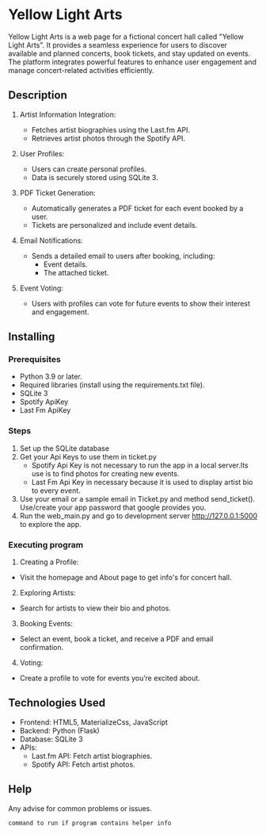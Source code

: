 # Yellow Light Arts

Yellow Light Arts is a web page for a fictional concert hall called "Yellow Light Arts".
It provides a seamless experience for users to discover available and planned concerts, 
book tickets, and stay updated on events. 
The platform integrates powerful features to enhance user engagement and
manage concert-related activities efficiently.

## Description

1. Artist Information Integration:

   * Fetches artist biographies using the Last.fm API.
   * Retrieves artist photos through the Spotify API.
   

2. User Profiles:

   * Users can create personal profiles.
   * Data is securely stored using SQLite 3.
   

3. PDF Ticket Generation:

    * Automatically generates a PDF ticket for each event booked by a user.
    * Tickets are personalized and include event details.

4. Email Notifications:

   * Sends a detailed email to users after booking, including:
     * Event details.
     * The attached ticket.

5. Event Voting:

     * Users with profiles can vote for future events to show their interest and engagement.





## Installing

### Prerequisites
   * Python 3.9 or later.
   * Required libraries (install using the requirements.txt file).
   * SQLite 3
   * Spotify ApiKey 
   * Last Fm ApiKey

### Steps




1. Set up the SQLite database
2. Get your Api Keys to use them in ticket.py
   * Spotify Api Key is not necessary to run the app
     in a local server.Its use is to find photos for 
     creating new events.
   * Last Fm Api Key in necessary because it is used 
     to display artist bio to every event.
3. Use your email or a sample email in Ticket.py and method send_ticket().
   Use/create your app password that google provides you.
4. Run the web_main.py and go to development server 
   http://127.0.0.1:5000 to explore the app.

### Executing program

1. Creating a Profile:
* Visit the homepage and About page to get info's for concert hall.
2. Exploring Artists:
* Search for artists to view their bio and photos.
3. Booking Events:
* Select an event, book a ticket, and receive a PDF and email confirmation.
4. Voting:
* Create a profile to vote for events you’re excited about.
## Technologies Used

* Frontend: HTML5, MaterializeCss, JavaScript
* Backend: Python (Flask)
* Database: SQLite 3
* APIs:
   * Last.fm API: Fetch artist biographies.
   * Spotify API: Fetch artist photos.
## Help

Any advise for common problems or issues.
```
command to run if program contains helper info
```

